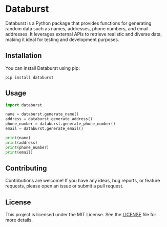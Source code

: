 
# Databurst

Databurst is a Python package that provides functions for generating random data such as names, addresses, phone numbers, and email addresses. It leverages external APIs to retrieve realistic and diverse data, making it ideal for testing and development purposes.

## Installation

You can install Databurst using pip:

```shell
pip install databurst
```

## Usage

```python
import databurst

name = databurst.generate_name()
address = databurst.generate_address()
phone_number = databurst.generate_phone_number()
email = databurst.generate_email()

print(name)
print(address)
print(phone_number)
print(email)
```

## Contributing

Contributions are welcome! If you have any ideas, bug reports, or feature requests, please open an issue or submit a pull request.

## License

This project is licensed under the MIT License. See the [LICENSE](LICENSE) file for more details.
